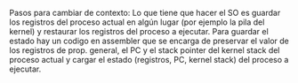 Pasos para cambiar de contexto:
Lo que tiene que hacer el SO es guardar los registros del proceso actual en algún lugar (por ejemplo la pila del kernel) y restaurar los registros del proceso a ejecutar. 
Para guardar el estado hay un codigo en assembler que se encarga de preservar el valor de los registros de prop. general, el PC y el stack pointer del kernel stack del proceso actual y cargar el estado (registros, PC, kernel stack) del proceso a ejecutar. 